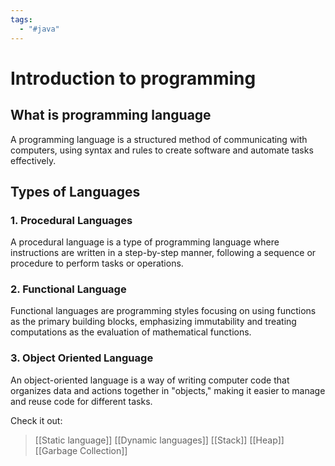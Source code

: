 ```yaml
---
tags:
  - "#java"
---
```


# Introduction to programming
## What is programming language
A programming language is a structured method of communicating with computers, using syntax and rules to create software and automate tasks effectively.
## Types of Languages
### 1. Procedural Languages
A procedural language is a type of programming language where instructions are written in a step-by-step manner, following a sequence or procedure to perform tasks or operations.
### 2. Functional Language
Functional languages are programming styles focusing on using functions as the primary building blocks, emphasizing immutability and treating computations as the evaluation of mathematical functions.

### 3. Object Oriented Language
An object-oriented language is a way of writing computer code that organizes data and actions together in "objects," making it easier to manage and reuse code for different tasks.

Check it out:
> [[Static language]]
> [[Dynamic languages]]
> [[Stack]]
> [[Heap]]
> [[Garbage Collection]]
